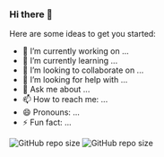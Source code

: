 ### Hi there 👋

Here are some ideas to get you started:

- 🔭 I’m currently working on ...
- 🌱 I’m currently learning ...
- 👯 I’m looking to collaborate on ...
- 🤔 I’m looking for help with ...
- 💬 Ask me about ...
- 📫 How to reach me: ...
- 😄 Pronouns: ...
- ⚡ Fun fact: ...


![GitHub repo size](https://img.shields.io/badge/HTML-239120?style=for-the-badge&logo=html5&logoColor=white)
![GitHub repo size](https://img.shields.io/github/repo-size/iuricode/README-template?style=for-the-badge)
